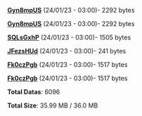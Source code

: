 [**Gyn8mpUS**](/data/Gyn8mpUS.txt) (24/01/23 - 03:00)- 2292 bytes

[**Gyn8mpUS**](/data/Gyn8mpUS.txt) (24/01/23 - 03:00)- 2292 bytes

[**SQLsGxhP**](/data/SQLsGxhP.txt) (24/01/23 - 03:00)- 1505 bytes

[**JFezsHUd**](/data/JFezsHUd.txt) (24/01/23 - 03:00)- 241 bytes

[**Fk0czPgb**](/data/Fk0czPgb.txt) (24/01/23 - 03:00)- 1517 bytes

[**Fk0czPgb**](/data/Fk0czPgb.txt) (24/01/23 - 03:00)- 1517 bytes

**Total Datas**: 6096

**Total Size**: 35.99 MB / 36.0 MB